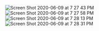 ![Screen Shot 2020-06-09 at 7 27 43 PM](https://user-images.githubusercontent.com/66630745/84159455-b52c2780-aa8a-11ea-9753-14214090daaa.png)
![Screen Shot 2020-06-09 at 7 27 58 PM](https://user-images.githubusercontent.com/66630745/84159462-b6f5eb00-aa8a-11ea-9b9f-f72ea76ad611.png)
![Screen Shot 2020-06-09 at 7 28 13 PM](https://user-images.githubusercontent.com/66630745/84159476-bb220880-aa8a-11ea-9c27-c022e4d4e68c.png)
![Screen Shot 2020-06-09 at 7 28 31 PM](https://user-images.githubusercontent.com/66630745/84159493-bd846280-aa8a-11ea-89c6-06cbf121a9ff.png)
